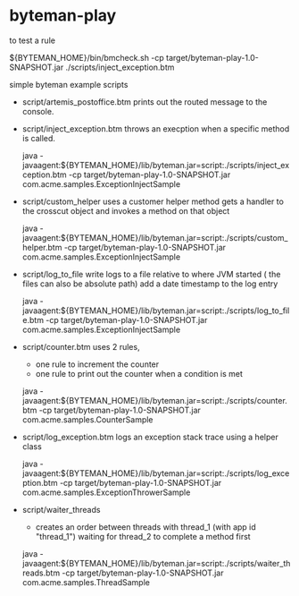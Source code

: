 # byteman-play

to test a rule

${BYTEMAN_HOME}/bin/bmcheck.sh -cp target/byteman-play-1.0-SNAPSHOT.jar ./scripts/inject_exception.btm




simple byteman example scripts

- script/artemis_postoffice.btm
  prints out the routed message to the console.

- script/inject_exception.btm
   throws an execption when a specific method is called.

    java  -javaagent:${BYTEMAN_HOME}/lib/byteman.jar=script:./scripts/inject_exception.btm -cp target/byteman-play-1.0-SNAPSHOT.jar com.acme.samples.ExceptionInjectSample

- script/custom_helper
    uses a customer helper method
    gets a handler to the crosscut object and invokes a method on that object

    java  -javaagent:${BYTEMAN_HOME}/lib/byteman.jar=script:./scripts/custom_helper.btm -cp target/byteman-play-1.0-SNAPSHOT.jar com.acme.samples.ExceptionInjectSample


- script/log_to_file
    write logs to a file relative to where JVM started ( the files can also be absolute path)
    add a date timestamp to the log entry

    java  -javaagent:${BYTEMAN_HOME}/lib/byteman.jar=script:./scripts/log_to_file.btm -cp target/byteman-play-1.0-SNAPSHOT.jar com.acme.samples.ExceptionInjectSample


- script/counter.btm
    uses 2 rules,
    - one rule to increment the counter
    - one rule to print out the counter when a condition is met

    java  -javaagent:${BYTEMAN_HOME}/lib/byteman.jar=script:./scripts/counter.btm -cp target/byteman-play-1.0-SNAPSHOT.jar com.acme.samples.CounterSample


- script/log_exception.btm
    logs an exception stack trace using a helper class        

    java -javaagent:${BYTEMAN_HOME}/lib/byteman.jar=script:./scripts/log_exception.btm -cp target/byteman-play-1.0-SNAPSHOT.jar  com.acme.samples.ExceptionThrowerSample


- script/waiter_threads
    - creates an order between threads with thread_1 (with app id "thread_1") waiting for thread_2 to complete a method first

    java -javaagent:${BYTEMAN_HOME}/lib/byteman.jar=script:./scripts/waiter_threads.btm -cp target/byteman-play-1.0-SNAPSHOT.jar com.acme.samples.ThreadSample